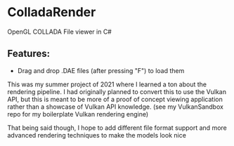 # ColladaRender

OpenGL COLLADA File viewer in C#

## Features:

 - Drag and drop .DAE files (after pressing "F") to load them

This was my summer project of 2021 where I learned a ton about the rendering pipeline. I had originally planned to convert this to use the Vulkan API, but this is meant to be more of a proof of concept viewing application rather than a showcase of Vulkan API knowledge. (see my VulkanSandbox repo for my boilerplate Vulkan rendering engine)

That being said though, I hope to add different file format support and more advanced rendering techniques to make the models look nice

